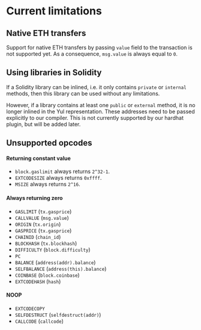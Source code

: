 # Current limitations

## Native ETH transfers

Support for native ETH transfers by passing `value` field to the transaction is not supported yet. As a consequence, `msg.value` is always equal to `0`.

## Using libraries in Solidity

If a Solidity library can be inlined, i.e. it only contains `private` or `internal` methods, then this library can be used without any limitations.

However, if a library contains at least one `public` or `external` method, it is no longer inlined in the Yul representation. These addresses need to be passed explicitly to our compiler. This is not currently supported by our hardhat plugin, but will be added later.

## Unsupported opcodes

#### Returning constant value

- `block.gaslimit` always returns `2^32-1`.
- `EXTCODESIZE` always returns `0xffff`.
- `MSIZE` always returns `2^16`.

#### Always returning zero

- `GASLIMIT` (`tx.gasprice`)
- `CALLVALUE` (`msg.value`)
- `ORIGIN` (`tx.origin`)
- `GASPRICE` (`tx.gasprice`)
- `CHAINID` (`chain_id`)
- `BLOCKHASH` (`tx.blockhash`)
- `DIFFICULTY` (`block.difficulty`)
- `PC`
- `BALANCE` (`address(addr).balance`)
- `SELFBALANCE` (`address(this).balance`)
- `COINBASE` (`block.coinbase`)
- `EXTCODEHASH` (`hash`)

#### NOOP

- `EXTCODECOPY`
- `SELFDESTRUCT` (`selfdestruct(addr)`)
- `CALLCODE` (`callcode`)
